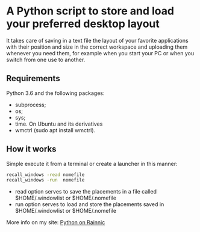A Python script to store and load your preferred desktop layout
===============================================================

It takes care of saving in a text file the layout of your favorite applications with their position and size in the correct workspace and uploading them whenever you need them, for example when you start your PC or when you switch from one use to another.

## Requirements

Python 3.6 and the following packages:
- subprocess;
- os;
- sys;
- time.
On Ubuntu and its derivatives 
- wmctrl (sudo apt install wmctrl).

## How it works
Simple execute it from a terminal or create a launcher in this manner:
```bash
recall_windows -read nomefile
recall_windows -run  nomefile
```
- read option serves to save the placements in a file called $HOME/.windowlist or $HOME/.nomefile
- run option serves to load and store the placements saved in $HOME/.windowlist or $HOME/.nomefile

More info on my site:
[Python on Rainnic](https://rainnic.altervista.org/tag/python)
